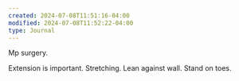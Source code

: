 ```yaml
---
created: 2024-07-08T11:51:16-04:00
modified: 2024-07-08T11:52:22-04:00
type: Journal
---
```


Mp surgery. 

Extension is important. Stretching. Lean against wall. Stand on toes.
